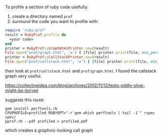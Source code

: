 To profile a section of ruby code usefully:  

1.  create a directory named `prof`
2.  surround the code you want to profile with:

```ruby
require 'ruby-prof'
result = RubyProf.profile do
  <your code>
end
printer = RubyProf::GraphHtmlPrinter.new(result)
File.open("prof/graph.html", 'w') { |file| printer.print(file, min_percent: 1) }
printer = RubyProf::CallStackPrinter.new(result)
File.open("prof/callstack.html", 'w') { |file| printer.print(file, min_percent: 1) }
```

then look at `prof/callstack.html` and `prof/graph.html`. I found the callstack graph very useful.

https://collectiveidea.com/blog/archives/2012/11/12/tests-oddly-slow-might-be-bcrypt

suggests this route:

```
gem install perftools.rb
CPUPROFILE=profiled RUBYOPT="-r`gem which perftools | tail -1`" rspec spec/
pprof.rb --pdf profiled > profiled.pdf
```

which creates a graphviz-looking call graph
